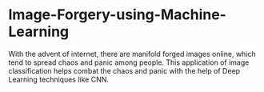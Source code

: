 # Image-Forgery-using-Machine-Learning
With the advent of internet, there are manifold forged images online, which tend to spread chaos and panic among people. This application of image classification helps combat the chaos and panic with the help of Deep Learning techniques like CNN.
